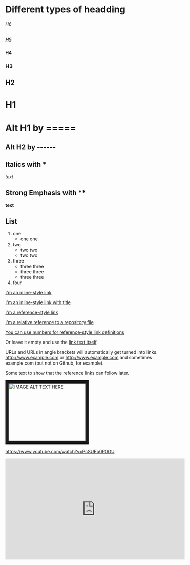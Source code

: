 # Different types of headding
###### H6
##### H5
#### H4
### H3
## H2
# H1

Alt H1 by =====
======

Alt H2 by ------
------

## Italics with *
*text*

## Strong Emphasis with **
**text**

## List
1. one
    * one one
1. two
    + two two
    + two two
1. three
    - three three
    - three three
    - three three
1. four

[I'm an inline-style link](https://www.google.com)

[I'm an inline-style link with title](https://www.google.com "Google's Homepage")

[I'm a reference-style link][Arbitrary case-insensitive reference text]

[I'm a relative reference to a repository file](../blob/master/LICENSE)

[You can use numbers for reference-style link definitions][1]

Or leave it empty and use the [link text itself].

URLs and URLs in angle brackets will automatically get turned into links. 
http://www.example.com or <http://www.example.com> and sometimes 
example.com (but not on Github, for example).

Some text to show that the reference links can follow later.

[arbitrary case-insensitive reference text]: https://www.mozilla.org
[1]: http://slashdot.org
[link text itself]: http://www.reddit.com

<a href="http://www.youtube.com/watch?feature=player_embedded&v=YOUTUBE_VIDEO_ID_HERE
" target="_blank"><img src="http://img.youtube.com/vi/YOUTUBE_VIDEO_ID_HERE/0.jpg" 
alt="IMAGE ALT TEXT HERE" width="240" height="180" border="10" /></a>

<!-- Youtube URL -->
https://www.youtube.com/watch?v=PcSUEo0P0GU

<iframe width="560" height="315" src="https://www.youtube.com/embed/ln8iDjFzWd0" title="YouTube video player" frameborder="0" allow="accelerometer; autoplay; clipboard-write; encrypted-media; gyroscope; picture-in-picture" allowfullscreen></iframe>

